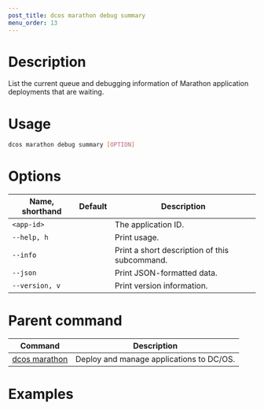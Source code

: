 ```yaml
---
post_title: dcos marathon debug summary
menu_order: 13
---
```


# Description
List the current queue and debugging information of Marathon application deployments that are waiting.

# Usage

```bash
dcos marathon debug summary [OPTION]
```

# Options

| Name, shorthand | Default | Description |
|---------|-------------|-------------|
| `<app-id>`   |             |  The application ID. |
| `--help, h`   |             |  Print usage. |
| `--info`   |             |  Print a short description of this subcommand. |
| `--json`   |             |  Print JSON-formatted data. |
| `--version, v`   |             | Print version information. |

# Parent command

| Command | Description |
|---------|-------------|
| [dcos marathon](/docs/1.9/usage/cli/command-reference/dcos-marathon/) | Deploy and manage applications to DC/OS. |

# Examples